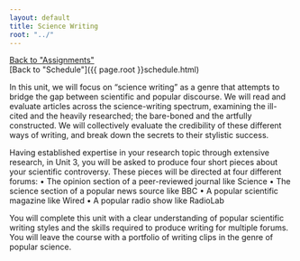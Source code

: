 ```yaml
---
layout: default
title: Science Writing
root: "../"
---
```

[Back to "Assignments"](index.html)  
[Back to "Schedule"]({{ page.root }}schedule.html)  

In this unit, we will focus on “science writing” as a genre that attempts to bridge the gap between scientific and popular discourse. We will read and evaluate articles across the science-writing spectrum, examining the ill-cited and the heavily researched; the bare-boned and the artfully constructed. We will collectively evaluate the credibility of these different ways of writing, and break down the secrets to their stylistic success.

Having established expertise in your research topic through extensive research, in Unit 3, you will be asked to produce four short pieces about your scientific controversy. These pieces will be directed at four different forums:
•	The opinion section of a peer-reviewed journal like Science
•	The science section of a popular news source like BBC
•	A popular scientific magazine like Wired
•	A popular radio show like RadioLab

You will complete this unit with a clear understanding of popular scientific writing styles and the skills required to produce writing for multiple forums. You will leave the course with a portfolio of writing clips in the genre of popular science.


